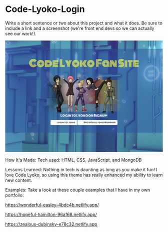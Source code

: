 # Code-Lyoko-Login

Write a short sentence or two about this project and what it does. Be sure to include a link and a screenshot (we're front end devs so we can actually see our work!).

![Code Lyoko Home Page](background2.jpg)

How It's Made:
Tech used: HTML, CSS, JavaScript, and MongoDB



Lessons Learned:
Nothing in tech is daunting as long as you make it fun! I love Code Lyoko, so using this theme has really enhanced my ability to learn new content.

Examples:
Take a look at these couple examples that I have in my own portfolio:

https://wonderful-easley-4bdc4b.netlify.app/

https://hopeful-hamilton-96af68.netlify.app/

https://zealous-dubinsky-e78c32.netlify.app
